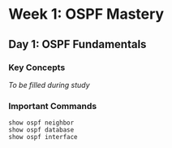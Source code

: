 # Week 1: OSPF Mastery

## Day 1: OSPF Fundamentals

### Key Concepts
*To be filled during study*

### Important Commands
```junos
show ospf neighbor
show ospf database
show ospf interface
